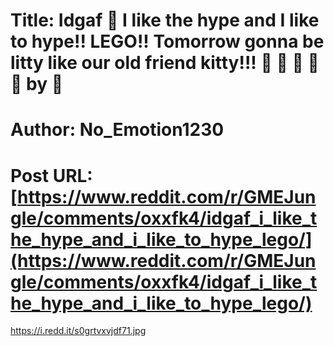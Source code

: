 # Title: Idgaf 🤪 I like the hype and I like to hype!! LEGO!! Tomorrow gonna be litty like our old friend kitty!!! 🚨 🚨 🚀 🚀 🧱 by 🧱
# Author: No_Emotion1230
# Post URL: [https://www.reddit.com/r/GMEJungle/comments/oxxfk4/idgaf_i_like_the_hype_and_i_like_to_hype_lego/](https://www.reddit.com/r/GMEJungle/comments/oxxfk4/idgaf_i_like_the_hype_and_i_like_to_hype_lego/)


https://i.redd.it/s0grtvxvjdf71.jpg